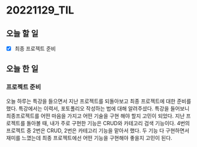 # 20221129_TIL

## 오늘 할 일
- [X] 최종 프로젝트 준비

## 오늘 한 일
### 프로젝트 준비
오늘 하루는 특강을 들으면서 지난 프로젝트를 되돌아보고 최종 프로젝트에 대한 준비를 했다.
특강에서는 이력서, 포토폴리오 작성하는 법에 대해 알려주셨다.
특강을 들어보니 최종프로젝트를 어떤 마음을 가지고 어떤 기술을 구현 해야 할지 고민이 되었다.
지난 프로젝트를 돌아볼 때, 내가 주로 구현한 기능은 CRUD와 카테고리 검색 기능이다.
4번의 프로젝트 중 2번은 CRUD, 2번은 카테고리 기능을 맡아서 했다.
두 기능 다 구현하면서 재미를 느꼈는데 최종 프로젝트에선 어떤 기능을 구현해야 좋을지 고민이 된다.

